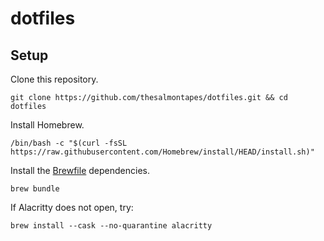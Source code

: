 # dotfiles

## Setup

Clone this repository.

```
git clone https://github.com/thesalmontapes/dotfiles.git && cd dotfiles
```

Install Homebrew.

```
/bin/bash -c "$(curl -fsSL https://raw.githubusercontent.com/Homebrew/install/HEAD/install.sh)"
```

Install the [Brewfile](Brewfile) dependencies.

```
brew bundle
```

If Alacritty does not open, try:

```
brew install --cask --no-quarantine alacritty
```
